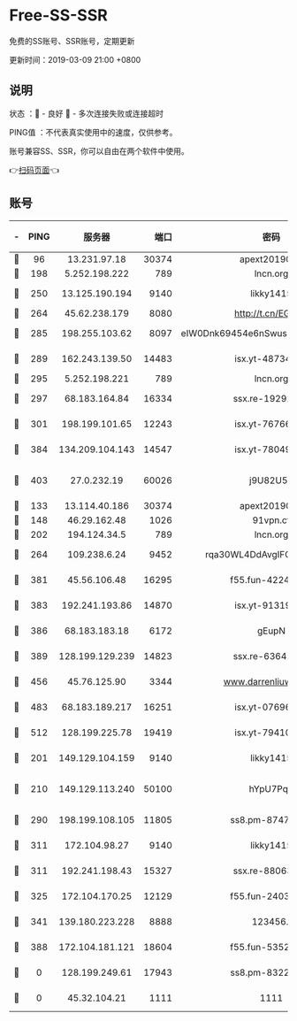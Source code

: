 # Free-SS-SSR

免费的SS账号、SSR账号，定期更新

更新时间：2019-03-09 21:00 +0800

## 说明

状态     ：🙂 - 良好 🙁 - 多次连接失败或连接超时

PING值   ：不代表真实使用中的速度，仅供参考。

账号兼容SS、SSR，你可以自由在两个软件中使用。

👉[扫码页面](https://liesauer.github.io/Free-SS-SSR/)👈

## 账号

|-|PING|服务器|端口|密码|加密方式|区域|
|:----:|:----:|:-----:|-----:|:----:|:----:|:----:|
|🙂|96|13.231.97.18|30374|apext2019006|chacha20|JP|
|🙂|198|5.252.198.222|789|lncn.org|rc4|JP|
|🙂|250|13.125.190.194|9140|likky1415|aes-256-cfb|KR|
|🙂|264|45.62.238.179|8080|http://t.cn/EGJIyrl|rc4-md5|CA|
|🙂|285|198.255.103.62|8097|eIW0Dnk69454e6nSwuspv9DmS201tQ0D|aes-256-cfb|US|
|🙂|289|162.243.139.50|14483|isx.yt-48734916|aes-256-cfb|US|
|🙂|295|5.252.198.221|789|lncn.org|rc4|JP|
|🙂|297|68.183.164.84|16334|ssx.re-19292784|aes-256-cfb|US|
|🙂|301|198.199.101.65|12243|isx.yt-76766830|aes-256-cfb|US|
|🙂|384|134.209.104.143|14547|isx.yt-78049863|aes-256-cfb|SG|
|🙂|403|27.0.232.19|60026|j9U82U53|xchacha20-ietf-poly1305|HK|
|🙂|133|13.114.40.186|30374|apext2019006|chacha20|JP|
|🙂|148|46.29.162.48|1026|91vpn.cf|rc4-md5|RU|
|🙂|202|194.124.34.5|789|lncn.org|rc4|JP|
|🙂|264|109.238.6.24|9452|rqa30WL4DdAvgIFG6Fs3znzTa|aes-256-cfb|FR|
|🙂|381|45.56.106.48|16295|f55.fun-42240509|aes-256-cfb|US|
|🙂|383|192.241.193.86|14870|isx.yt-91319838|aes-256-cfb|US|
|🙂|386|68.183.183.18|6172|gEupN|aes-256-cfb|SG|
|🙂|389|128.199.129.239|14823|ssx.re-63641713|aes-256-cfb|SG|
|🙂|456|45.76.125.90|3344|www.darrenliuwei.com|aes-256-cfb|AU|
|🙂|483|68.183.189.217|16251|isx.yt-07696164|aes-256-cfb|SG|
|🙂|512|128.199.225.78|19419|isx.yt-79410902|aes-256-cfb|SG|
|🙁|201|149.129.104.159|9140|likky1415|aes-256-cfb|HK|
|🙁|210|149.129.113.240|50100|hYpU7PqP|chacha20-ietf-poly1305|CN|
|🙁|290|198.199.108.105|11805|ss8.pm-87479488|aes-256-cfb|US|
|🙁|311|172.104.98.27|9140|likky1415|aes-256-cfb|JP|
|🙁|311|192.241.198.43|15327|ssx.re-88063170|aes-256-cfb|US|
|🙁|325|172.104.170.25|12129|f55.fun-24030753|aes-256-cfb|SG|
|🙁|341|139.180.223.228|8888|123456..|aes-256-cfb|JP|
|🙁|388|172.104.181.121|18604|f55.fun-53524229|aes-256-cfb|SG|
|🙁|0|128.199.249.61|17943|ss8.pm-83224449|aes-256-cfb|SG|
|🙁|0|45.32.104.21|1111|1111|aes-256-cfb|SG|
